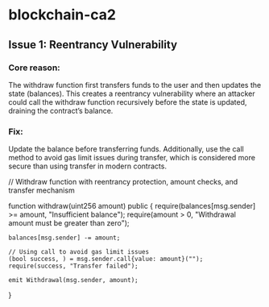 # blockchain-ca2

## Issue 1: Reentrancy Vulnerability
### Core reason:
The withdraw function first transfers funds to the user and then updates the state (balances). This creates a reentrancy vulnerability where an attacker could call the withdraw function recursively before the state is updated, draining the contract’s balance.

### Fix:
Update the balance before transferring funds. Additionally, use the call method to avoid gas limit issues during transfer, which is considered more secure than using transfer in modern contracts.

// Withdraw function with reentrancy protection, amount checks, and transfer mechanism <br>

function withdraw(uint256 amount) public {
    require(balances[msg.sender] >= amount, "Insufficient balance");
    require(amount > 0, "Withdrawal amount must be greater than zero");

    balances[msg.sender] -= amount;

    // Using call to avoid gas limit issues
    (bool success, ) = msg.sender.call{value: amount}("");
    require(success, "Transfer failed");

    emit Withdrawal(msg.sender, amount);
}
